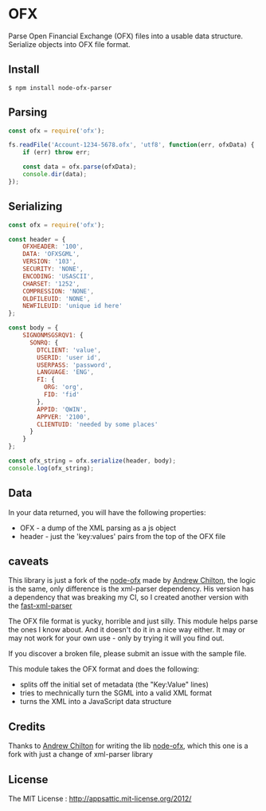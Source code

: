 # OFX #

Parse Open Financial Exchange (OFX) files into a usable data structure. Serialize objects into OFX file format.

## Install ##

```
$ npm install node-ofx-parser
```

## Parsing ##

```js
const ofx = require('ofx');

fs.readFile('Account-1234-5678.ofx', 'utf8', function(err, ofxData) {
    if (err) throw err;

    const data = ofx.parse(ofxData);
    console.dir(data);
});
```

## Serializing ##

```js
const ofx = require('ofx');

const header = {
    OFXHEADER: '100',
    DATA: 'OFXSGML',
    VERSION: '103',
    SECURITY: 'NONE',
    ENCODING: 'USASCII',
    CHARSET: '1252',
    COMPRESSION: 'NONE',
    OLDFILEUID: 'NONE',
    NEWFILEUID: 'unique id here'
};

const body = {
    SIGNONMSGSRQV1: {
      SONRQ: {
        DTCLIENT: 'value',
        USERID: 'user id',
        USERPASS: 'password',
        LANGUAGE: 'ENG',
        FI: {
          ORG: 'org',
          FID: 'fid'
        },
        APPID: 'QWIN',
        APPVER: '2100',
        CLIENTUID: 'needed by some places'
      }
    }
};

const ofx_string = ofx.serialize(header, body);
console.log(ofx_string);
```

## Data ##

In your data returned, you will have the following properties:

* OFX - a dump of the XML parsing as a js object
* header - just the 'key:values' pairs from the top of the OFX file

## caveats ##

This library is just a fork of the [node-ofx](https://github.com/chilts/node-ofx) made by [Andrew Chilton](https://github.com/chilts), the logic is the same, only difference is the xml-parser dependency. His version has a dependency that was breaking my CI, so I created another version with the [fast-xml-parser](https://www.npmjs.com/package/fast-xml-parser)

The OFX file format is yucky, horrible and just silly. This module helps parse
the ones I know about. And it doesn't do it in a nice way either. It may or may
not work for your own use - only by trying it will you find out.

If you discover a broken file, please submit an issue with the sample file.

This module takes the OFX format and does the following:

* splits off the initial set of metadata (the "Key:Value" lines)
* tries to mechnically turn the SGML into a valid XML format
* turns the XML into a JavaScript data structure

## Credits ##

Thanks to [Andrew Chilton](https://github.com/chilts) for writing the lib [node-ofx](https://github.com/chilts/node-ofx), which this one is a fork with just a change of xml-parser library

## License ##

The MIT License : http://appsattic.mit-license.org/2012/
